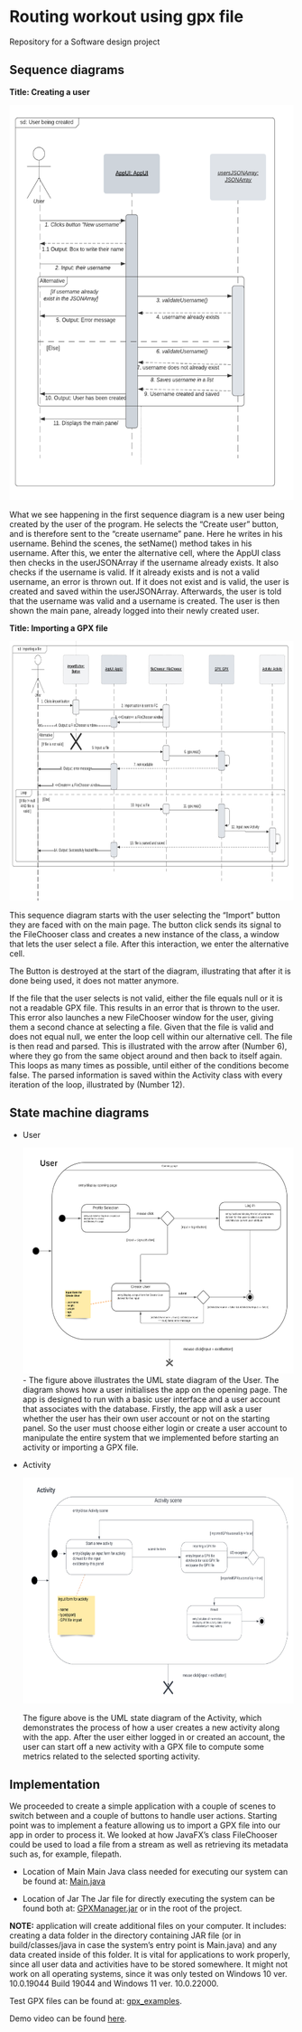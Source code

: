# Routing workout using gpx file
Repository for a Software design project


## Sequence diagrams
<b>Title: Creating a user</b>

<img src="img/creating_user.png" alt="" width="600" height="700">
<br>

What we see happening in the first sequence diagram is a new user being created by the user of the program. He selects the “Create user” button, and is therefore sent to the “create username” pane. Here he writes in his username. 
Behind the scenes, the setName() method takes in his username. After this, we enter the alternative cell, where the AppUI class then checks in the userJSONArray if the username already exists. It also checks if the username is valid. If it already exists and is not a valid username, an error is thrown out. If it does not exist and is valid, the user is created and saved within the userJSONArray. 
Afterwards, the user is told that the username was valid and a username is created. The user is then shown the main pane, already logged into their newly created user. 
<br>

<b>Title: Importing a GPX file</b>

<img src="img/importing_file.png" alt="" width="850" height="460">

This sequence diagram starts with the user selecting the “Import” button they are faced with on the main page. The button click sends its signal to the FileChooser class and creates a new instance of the class, a window that lets the user select a file. After this interaction, we enter the alternative cell.

The Button is destroyed at the start of the diagram, illustrating that after it is done being used, it does not matter anymore.

If the file that the user selects is not valid, either the file equals null or it is not a readable GPX file. This results in an error that is thrown to the user. This error also launches a new FileChooser window for the user, giving them a second chance at selecting a file. Given that the file is valid and does not equal null, we enter the loop cell within our alternative cell. The file is then read and parsed. This is illustrated with the arrow after (Number 6), where they go from the same object around and then back to itself again. This loops as many times as possible, until either of the conditions become false. The parsed information is saved within the Activity class with every iteration of the loop, illustrated by (Number 12).


## State machine diagrams

- User

    <img src="img/users.png" alt="" width="600" height="400">
    - The figure above illustrates the UML state diagram of the User. The diagram shows how a user initialises the app on the opening page. The app is designed to run with a basic user interface and a user account that associates with the database. Firstly, the app will ask a user whether the user has their own user account or not on the starting panel. So the user must choose either login or create a user account to manipulate the entire system that we implemented before starting an activity or importing a GPX file.


- Activity

    <img src="img/activity.png" alt="" width="600" height="400">

    The figure above is the UML state diagram of the Activity, which demonstrates the process of how a user creates a new activity along with the app. After the user either logged in or created an account, the user can start off a new activity with a GPX file to compute some metrics related to the selected sporting activity.

## Implementation

We proceeded to create a simple application with a couple of scenes to switch between and a couple of buttons to handle user actions. Starting point was to implement a feature allowing us to import a GPX file into our app in order to process it. We looked at how JavaFX’s class FileChooser could be used to load a file from a stream as well as retrieving its metadata such as, for example, filepath. 

- Location of Main
Main Java class needed for executing our system can be found at: 
[Main.java](./src/main/java/softwaredesign/Main.java)


- Location of Jar
The Jar file for directly executing the system can be found both at: 
[GPXManager.jar](./out/artifacts/GPXManager.jar)
 or in the root of the project.

<b>NOTE:</b> application will create additional files on your computer. It includes: creating a data folder in the directory containing JAR file (or in build/classes/java in case the system’s entry point is Main.java) and any data created inside of this folder. It is vital for applications to work properly, since all user data and activities have to be stored somewhere. It might not work on all operating systems, since it was only tested on Windows 10 ver. 10.0.19044 Build 19044 and Windows 11 ver. 10.0.22000.

Test GPX files can be found at: [gpx_examples](./gpx_examples).


Demo video can be found [here](https://drive.google.com/file/d/1gUGtxb8nQ0-vUzYGAgf5db_REJi7NNmU/view).



